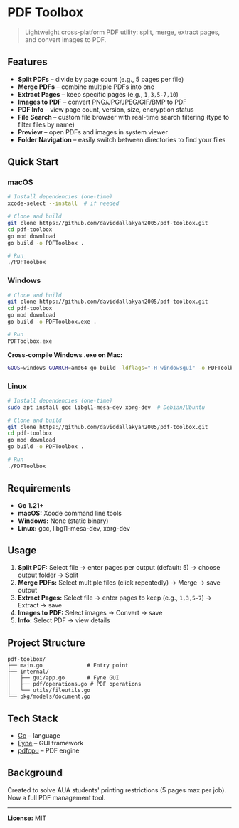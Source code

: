 # PDF Toolbox

> Lightweight cross-platform PDF utility: split, merge, extract pages, and convert images to PDF.

## Features

- **Split PDFs** – divide by page count (e.g., 5 pages per file)
- **Merge PDFs** – combine multiple PDFs into one
- **Extract Pages** – keep specific pages (e.g., `1,3,5-7,10`)
- **Images to PDF** – convert PNG/JPG/JPEG/GIF/BMP to PDF
- **PDF Info** – view page count, version, size, encryption status
- **File Search** – custom file browser with real-time search filtering (type to filter files by name)
- **Preview** – open PDFs and images in system viewer
- **Folder Navigation** – easily switch between directories to find your files

## Quick Start

### macOS
```bash
# Install dependencies (one-time)
xcode-select --install  # if needed

# Clone and build
git clone https://github.com/daviddallakyan2005/pdf-toolbox.git
cd pdf-toolbox
go mod download
go build -o PDFToolbox .

# Run
./PDFToolbox
```

### Windows
```bash
# Clone and build
git clone https://github.com/daviddallakyan2005/pdf-toolbox.git
cd pdf-toolbox
go mod download
go build -o PDFToolbox.exe .

# Run
PDFToolbox.exe
```

**Cross-compile Windows .exe on Mac:**
```bash
GOOS=windows GOARCH=amd64 go build -ldflags="-H windowsgui" -o PDFToolbox.exe .
```

### Linux
```bash
# Install dependencies (one-time)
sudo apt install gcc libgl1-mesa-dev xorg-dev  # Debian/Ubuntu

# Clone and build
git clone https://github.com/daviddallakyan2005/pdf-toolbox.git
cd pdf-toolbox
go mod download
go build -o PDFToolbox .

# Run
./PDFToolbox
```

## Requirements

- **Go 1.21+**
- **macOS:** Xcode command line tools
- **Windows:** None (static binary)
- **Linux:** gcc, libgl1-mesa-dev, xorg-dev

## Usage

1. **Split PDF:** Select file → enter pages per output (default: 5) → choose output folder → Split
2. **Merge PDFs:** Select multiple files (click repeatedly) → Merge → save output
3. **Extract Pages:** Select file → enter pages to keep (e.g., `1,3,5-7`) → Extract → save
4. **Images to PDF:** Select images → Convert → save
5. **Info:** Select PDF → view details

## Project Structure

```
pdf-toolbox/
├── main.go              # Entry point
├── internal/
│   ├── gui/app.go       # Fyne GUI
│   ├── pdf/operations.go # PDF operations
│   └── utils/fileutils.go
└── pkg/models/document.go
```

## Tech Stack

- [Go](https://golang.org/) – language
- [Fyne](https://fyne.io/) – GUI framework
- [pdfcpu](https://github.com/pdfcpu/pdfcpu) – PDF engine

## Background

Created to solve AUA students' printing restrictions (5 pages max per job). Now a full PDF management tool.

---

**License:** MIT
